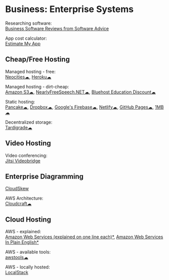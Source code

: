 # Business: Enterprise Systems

Researching software:  
[Business Software Reviews from Software Advice](https://www.softwareadvice.com/)

App cost calculator:  
[Estimate My App](https://estimatemyapp.com/)

## Cheap/Free Hosting

Managed hosting - free:  
[Neocities☁](https://neocities.org/),
[Heroku☁](https://www.heroku.com/)

Managed hosting - dirt-cheap:  
[Amazon S3☁](https://aws.amazon.com/s3/),
[NearlyFreeSpeech.NET☁](https://www.nearlyfreespeech.net/),
[Bluehost Education Discount☁](https://www.bluehost.com/special/educationspecial)

Static hosting:  
[Pancake☁](https://www.pancake.io/),
[Dropbox☁](https://www.dropbox.com/),
[Google's Firebase☁](https://firebase.google.com/),
[Netlify☁](https://app.netlify.com/),
[GitHub Pages☁](https://pages.github.com/),
[1MB☁](https://1mb.site/)

Decentralized storage:  
[Tardigrade☁](https://tardigrade.io/)

## Video Hosting

Video conferencing:  
[Jitsi Videobridge](https://jitsi.org/jitsi-videobridge/)

## Enterprise Diagramming

[CloudSkew](https://www.cloudskew.com/)

AWS Architecture:  
[Cloudcraft☁](https://www.cloudcraft.co/)

## Cloud Hosting

AWS - explained:  
[Amazon Web Services (explained on one line each)*](https://adayinthelifeof.nl/2020/05/20/aws.html),
[Amazon Web Services In Plain English*](https://expeditedsecurity.com/aws-in-plain-english/)

AWS - available tools:  
[awstools☁](https://awstools.dev/)

AWS - locally hosted:  
[LocalStack](https://localstack.cloud/)
